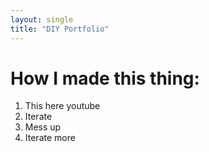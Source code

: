 ```yaml
--- 
layout: single
title: "DIY Portfolio"
---
```


# How I made this thing:

1. This here youtube
2. Iterate
3. Mess up
4. Iterate more


